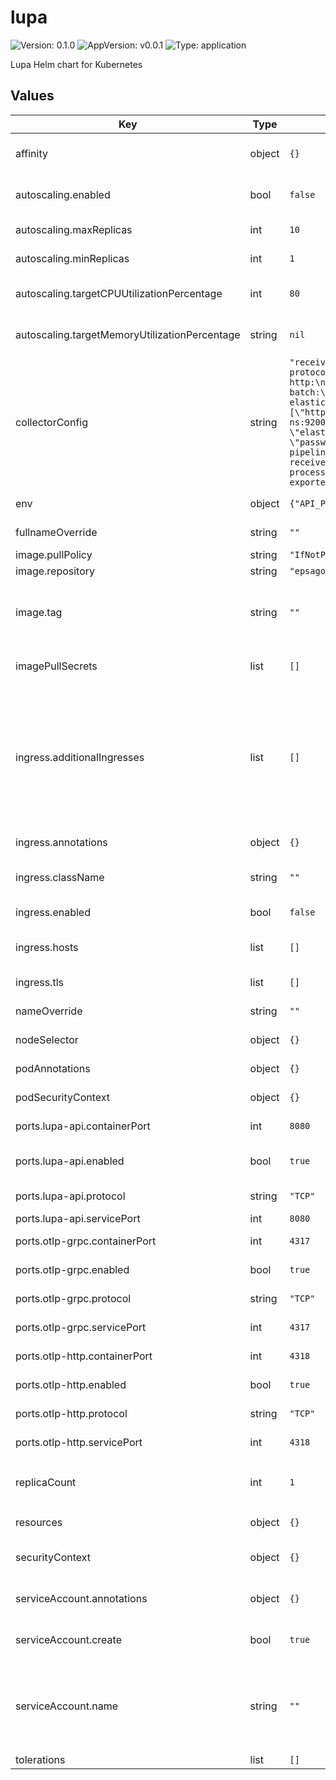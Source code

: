# lupa

![Version: 0.1.0](https://img.shields.io/badge/Version-0.1.0-informational?style=flat-square) ![AppVersion: v0.0.1](https://img.shields.io/badge/AppVersion-v0.0.1-informational?style=flat-square) ![Type: application](https://img.shields.io/badge/Type-application-informational?style=flat-square)

Lupa Helm chart for Kubernetes

## Values

| Key | Type | Default | Description |
|-----|------|---------|-------------|
| affinity | object | `{}` | Affinity configuration for pods |
| autoscaling.enabled | bool | `false` | Whether to enable deployment autoscaling |
| autoscaling.maxReplicas | int | `10` | Maximum autoscaling replicas |
| autoscaling.minReplicas | int | `1` | Minimum autoscaling replicas |
| autoscaling.targetCPUUtilizationPercentage | int | `80` | Target CPU utilization percentage |
| autoscaling.targetMemoryUtilizationPercentage | string | `nil` | Target memory utilization percentage |
| collectorConfig | string | `"receivers:\n  otlp:\n    protocols:\n      grpc:\n      http:\nprocessors:\n  batch:\nexporters:\n  # elasticsearch:\n  #   endpoints: [\"http://elastic-svc.elastic-ns:9200/\"]\n  #   username: \"elastic\"\n  #   password: \"password\"\nservice:\n  pipelines:\n    traces:\n      receivers: [otlp]\n      processors: [batch]\n      # exporters: [elasticsearch]\n"` | Lupa OpenTelemetry collector config |
| env | object | `{"API_PORT":"8080","DEBUG":"false"}` | Environment variables to add |
| fullnameOverride | string | `""` | Overrides the chart computed fullname |
| image.pullPolicy | string | `"IfNotPresent"` | Image pull policy |
| image.repository | string | `"epsagon/lupa"` | Image repository |
| image.tag | string | `""` | Image tag. Overrides the image tag whose default is the chart appVersion. |
| imagePullSecrets | list | `[]` | Image pull secrets for the image registry |
| ingress.additionalIngresses | list | `[]` | Additional ingresses for when differently annotated ingress services are required. Each additional ingress needs "name" key set to something unique. Created if ingress.enabled set to true. |
| ingress.annotations | object | `{}` | Annotations for ingress |
| ingress.className | string | `""` | Ingress class name to identify ingress controllers |
| ingress.enabled | bool | `false` | Whether to enable ingress |
| ingress.hosts | list | `[]` | Ingress host names with their path names |
| ingress.tls | list | `[]` | Ingress TLS configuration |
| nameOverride | string | `""` | Overrides the chart name |
| nodeSelector | object | `{}` | Node selector for pods |
| podAnnotations | object | `{}` | Annotations for pods |
| podSecurityContext | object | `{}` | Pod-level security configuration |
| ports.lupa-api.containerPort | int | `8080` | Container port for API |
| ports.lupa-api.enabled | bool | `true` | Whether to enable port for the API (+frontend) |
| ports.lupa-api.protocol | string | `"TCP"` | Protocol to use for API |
| ports.lupa-api.servicePort | int | `8080` | Service port for API |
| ports.otlp-grpc.containerPort | int | `4317` | Container port for OTLP gRPC |
| ports.otlp-grpc.enabled | bool | `true` | Whether to enable port for OTLP gRPC |
| ports.otlp-grpc.protocol | string | `"TCP"` | Protocol to use for OTLP gRPC |
| ports.otlp-grpc.servicePort | int | `4317` | Service port for OTLP gRPC |
| ports.otlp-http.containerPort | int | `4318` | Container port for OTLP HTTP |
| ports.otlp-http.enabled | bool | `true` | Whether to enable port for OTLP HTTP |
| ports.otlp-http.protocol | string | `"TCP"` | Protocol to use for OTLP HTTP |
| ports.otlp-http.servicePort | int | `4318` | Service port for OTLP HTTP |
| replicaCount | int | `1` | Number of replicas to use. Ignored if `autoscaling.enabled` is set to `true`. |
| resources | object | `{}` | Resource requests and limits |
| securityContext | object | `{}` | Container-level security configuration |
| serviceAccount.annotations | object | `{}` | Annotations to add to the service account |
| serviceAccount.create | bool | `true` | Specifies whether a service account should be created |
| serviceAccount.name | string | `""` | The name of the service account to use. If not set and create is true, a name is generated using the fullname template. |
| tolerations | list | `[]` | Tolerations for pods |
